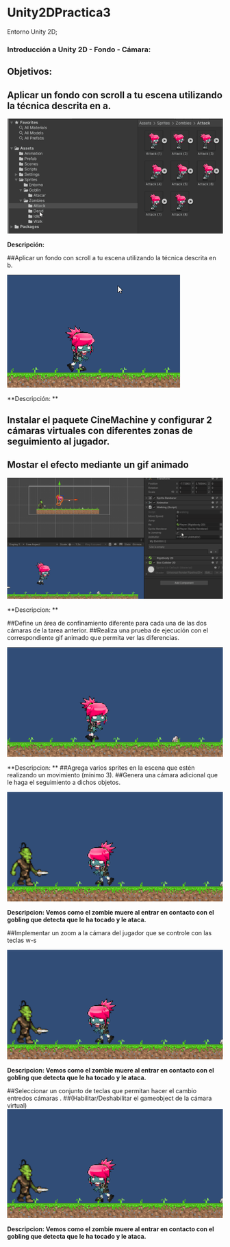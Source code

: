 # Unity2DPractica3
Entorno Unity 2D;

### Introducción a Unity 2D - Fondo - Cámara:

## Objetivos:

## Aplicar un fondo con scroll a tu escena utilizando la técnica descrita en a.


![til](https://github.com/Alexiades/Unity2DPractica1/blob/main/ScreenShots/Punto1.gif)

**Descripción:**

##Aplicar un fondo con scroll a tu escena utilizando la técnica descrita en b.

![til](https://github.com/Alexiades/Unity2DPractica1/blob/main/ScreenShots/Punto2.gif)

**Descripción: **

## Instalar el paquete CineMachine y configurar 2 cámaras virtuales con diferentes zonas de seguimiento al jugador.
## Mostar el efecto mediante un gif animado

![til](https://github.com/Alexiades/Unity2DPractica1/blob/main/ScreenShots/Punto3.gif)

**Descripcion: **

##Define un área de confinamiento diferente para cada una de las dos cámaras de la tarea anterior.
##Realiza una prueba de ejecución con el correspondiente gif animado que permita ver las diferencias.

![til](https://github.com/Alexiades/Unity2DPractica1/blob/main/ScreenShots/Punto4.gif)


**Descripcion: **
##Agrega varios sprites en la escena que estén realizando un movimiento (mínimo 3).
##Genera una cámara adicional que le haga el seguimiento a dichos objetos.

![til](https://github.com/Alexiades/Unity2DPractica1/blob/main/ScreenShots/Punto5.gif)

**Descripcion: Vemos como el zombie muere al entrar en contacto con el gobling que detecta que le ha tocado y le ataca.** 

##Implementar un zoom a la cámara del jugador que se controle con las teclas w-s

![til](https://github.com/Alexiades/Unity2DPractica1/blob/main/ScreenShots/Punto5.gif)

**Descripcion: Vemos como el zombie muere al entrar en contacto con el gobling que detecta que le ha tocado y le ataca.** 

##Seleccionar un conjunto de teclas que permitan hacer el cambio entredos cámaras .
##(Habilitar/Deshabilitar el gameobject de la cámara virtual)
![til](https://github.com/Alexiades/Unity2DPractica1/blob/main/ScreenShots/Punto5.gif)

**Descripcion: Vemos como el zombie muere al entrar en contacto con el gobling que detecta que le ha tocado y le ataca.** 
